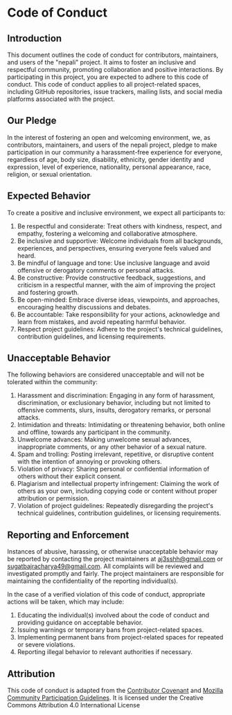 # Code of Conduct

## Introduction

This document outlines the code of conduct for contributors, maintainers, and users of the "nepali" project. It aims to foster an inclusive and respectful community, promoting collaboration and positive interactions. By participating in this project, you are expected to adhere to this code of conduct. This code of conduct applies to all project-related spaces, including GitHub repositories, issue trackers, mailing lists, and social media platforms associated with the project.

## Our Pledge

In the interest of fostering an open and welcoming environment, we, as contributors, maintainers, and users of the nepali project, pledge to make participation in our community a harassment-free experience for everyone, regardless of age, body size, disability, ethnicity, gender identity and expression, level of experience, nationality, personal appearance, race, religion, or sexual orientation.

## Expected Behavior

To create a positive and inclusive environment, we expect all participants to:

1. Be respectful and considerate: Treat others with kindness, respect, and empathy, fostering a welcoming and collaborative atmosphere.
2. Be inclusive and supportive: Welcome individuals from all backgrounds, experiences, and perspectives, ensuring everyone feels valued and heard.
3. Be mindful of language and tone: Use inclusive language and avoid offensive or derogatory comments or personal attacks.
4. Be constructive: Provide constructive feedback, suggestions, and criticism in a respectful manner, with the aim of improving the project and fostering growth.
5. Be open-minded: Embrace diverse ideas, viewpoints, and approaches, encouraging healthy discussions and debates.
6. Be accountable: Take responsibility for your actions, acknowledge and learn from mistakes, and avoid repeating harmful behavior.
7. Respect project guidelines: Adhere to the project's technical guidelines, contribution guidelines, and licensing requirements.

## Unacceptable Behavior

The following behaviors are considered unacceptable and will not be tolerated within the community:

1. Harassment and discrimination: Engaging in any form of harassment, discrimination, or exclusionary behavior, including but not limited to offensive comments, slurs, insults, derogatory remarks, or personal attacks.
2. Intimidation and threats: Intimidating or threatening behavior, both online and offline, towards any participant in the community.
3. Unwelcome advances: Making unwelcome sexual advances, inappropriate comments, or any other behavior of a sexual nature.
4. Spam and trolling: Posting irrelevant, repetitive, or disruptive content with the intention of annoying or provoking others.
5. Violation of privacy: Sharing personal or confidential information of others without their explicit consent.
6. Plagiarism and intellectual property infringement: Claiming the work of others as your own, including copying code or content without proper attribution or permission.
7. Violation of project guidelines: Repeatedly disregarding the project's technical guidelines, contribution guidelines, or licensing requirements.

## Reporting and Enforcement

Instances of abusive, harassing, or otherwise unacceptable behavior may be reported by contacting the project maintainers at aj3sshh@gmail.com or sugatbajracharya49@gmail.com. All complaints will be reviewed and investigated promptly and fairly. The project maintainers are responsible for maintaining the confidentiality of the reporting individual(s).

In the case of a verified violation of this code of conduct, appropriate actions will be taken, which may include:

1. Educating the individual(s) involved about the code of conduct and providing guidance on acceptable behavior.
2. Issuing warnings or temporary bans from project-related spaces.
3. Implementing permanent bans from project-related spaces for repeated or severe violations.
4. Reporting illegal behavior to relevant authorities if necessary.

## Attribution

This code of conduct is adapted from the [Contributor Covenant](https://www.contributor-covenant.org/version/2/0/code_of_conduct.html) and [Mozilla Community Participation Guidelines](https://www.mozilla.org/en-US/about/governance/policies/participation/). It is licensed under the Creative Commons Attribution 4.0 International License
